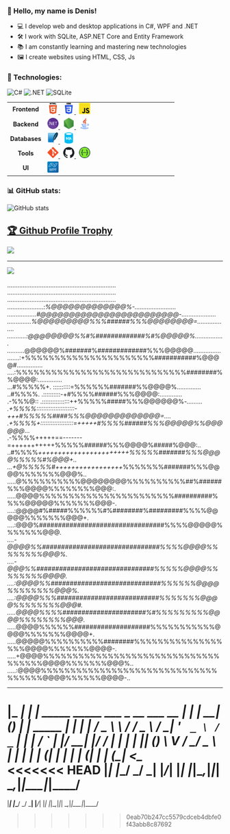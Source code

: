 ### 👋 Hello, my name is Denis!
- 💻 I develop web and desktop applications in C#, WPF and .NET  
- 🛠 I work with SQLite, ASP.NET Core and Entity Framework 
- 📚 I am constantly learning and mastering new technologies
- 🖼 I create websites using HTML, CSS, Js


### 🚀 Technologies:
![C#](https://img.shields.io/badge/C%23-blue?style=for-the-badge&logo=csharp)
![.NET](https://img.shields.io/badge/.NET-purple?style=for-the-badge&logo=dotnet)
![SQLite](https://img.shields.io/badge/SQLite-003B57?style=for-the-badge&logo=sqlite)  

<table>
  <tr>
    <td align=center><b>Frontend</b></td>
    <td style="width:290px">
      <a href="https://developer.mozilla.org/en-US/docs/Web/HTML" target="_blank" rel="noreferrer">
        <img src="icons/html5.svg" alt="HTML5" width="26" height="26" />
      </a>&nbsp;
      <a href="https://developer.mozilla.org/en-US/docs/Web/CSS" target="_blank" rel="noreferrer">
        <img src="icons/css3.svg" alt="CSS3" width="26" height="26" />
      </a>&nbsp;
      <a href="https://developer.mozilla.org/en-US/docs/Web/JavaScript" target="_blank" rel="noreferrer">
        <img src="icons/js.svg" alt="JavaScript" width="26" height="26" />
      </a>
    </td>
  </tr>
  <tr>
    <td align=center><b>Backend</b></td>
    <td>
      <a href="https://dotnet.microsoft.com/" target="_blank" rel="noreferrer">
        <img src="icons/dotnet.svg" alt=".NET" width="26" height="26" />
      </a>&nbsp;
      <a href="https://nodejs.org/" target="_blank" rel="noreferrer">
        <img src="icons/nodejs.svg" alt="Node.js" width="26" height="26" />
      </a>&nbsp;
      <a href="https://www.java.com/" target="_blank" rel="noreferrer">
        <img src="icons/java.svg" alt="Java" width="26" height="26" />
      </a>
    </td>
  </tr>
  <tr>
    <td align=center><b>Databases</b></td>
    <td>
      <a href="https://www.sqlite.org/" target="_blank" rel="noreferrer">
        <img src="icons/sqlite.svg" alt="SQLite" width="26" height="26" />
      </a>&nbsp;
      <a href="https://www.sql.org/" target="_blank" rel="noreferrer">
        <img src="icons/sql.svg" alt="SQL" width="26" height="26" />
      </a>
    </td>
  </tr>
  <tr>
    <td align=center><b>Tools</b></td>
    <td>
      <a href="https://git-scm.com/" target="_blank" rel="noreferrer">
        <img src="icons/git.svg" alt="Git" width="26" height="26" />
      </a>&nbsp;
      <a href="https://github.com/" target="_blank" rel="noreferrer">
        <img src="icons/github.svg" alt="GitHub" width="26" height="26" />
      </a>&nbsp;
      <a href="https://swagger.io/" target="_blank" rel="noreferrer">
        <img src="icons/swagger.svg" alt="Swagger" width="26" height="26" />
      </a>
    </td>
  </tr>
  <tr>
    <td align=center><b>UI</b></td>
    <td>
      <a href="https://learn.microsoft.com/en-us/dotnet/desktop/wpf/" target="_blank" rel="noreferrer">
        <img src="icons/wpf.svg" alt="WPF" width="26" height="26" />
      </a>
    </td>
  </tr>
</table>


### 📊 GitHub stats:
![GitHub stats](https://github-readme-stats.vercel.app/api?username=denis&show_icons=true&theme=radical)

<a href="https://github.com/sDenisss/github-profile-trophy"><h2>🏆 Github Profile Trophy</h2></a>
<a href="https://github.com/sDenisss/github-profile-trophy">
  <img width=800 src="https://github-profile-trophy.vercel.app/?username=sDenisss&column=10&theme=gruvbox&no-frame=true"/>
</a>


---

<div>
  <img src="https://github-readme-stats.vercel.app/api/top-langs/?username=sDenisss&layout=compact" />
</div>

                                    
                                                                     
   ...............................................................   
   ...............................................................   
   ...............................................................   
   .....................:*%@@@@@@@@@@@@@%-........................   
   .................#@@@@@@@@@@@@@@@@@@@@@@@@-....................   
   ..............%@@@@@@@@@%%%######%%%@@@@@@@@=..................   
   ...........:@@@@@@@@%%#%#############%#%@@@@@%.................   
   ..........*@@@@@@%#######%#############%%%@@@@@................   
   .......:+%%%%%%%%%%%%%%%%%%%%%%###########%@@@@#...............   
   ....:%%%%%%%%%%%%%%%%%%%%%%%%%%%%%########%%@@@@:..............   
   ...#%%%%%+.       ::::::::::=%%%%%%#######%%@@@@%..............   
   ..#%%%%.          .::::::::::-+#%%%%######%%%@@@@:.............   
   .-%%%@::     .::::::::::::::::++%%%%%#####%%%@@@@@@%*-.........   
   .+%%%%::::::::::::::::::::::-+++#%%%%%####%%%@@@@@@@@@@@@@=....   
   .+%%%%+:::::::::::::::::::=+++++#%%%%######%%%@@@@@%%@@@@@@*...   
   .-%%%%+++++==-------=+++++++++++%%%%%######%%%@@@@%#####%@@@:..   
   ..#%%%%*+++++++++++++++++++++++%%%%%#######%%%@@@@%%%%%#%@@@+..   
   ...+@%%%%%#+++++++++++++++++*%%%%%%%#######%%%@@@@%%%%%%%@@@%..   
   .....@%%%%%%%%%%@@@@@@@@%%%%%%%%%%##%######%%%@@@@%%%%%%%%@@@:.   
   .....@@@@%%%%%%%%%%%%%%%%%%%%%%%##########%%%%@@@@@%%%%%%%@@@-.   
   ....:@@@@#%#####%%%%%%#%########%#########%%%%@@@@@%%%%%%%@@@+.   
   ....:@@@%#################################%%%%@@@@@%%%%%%%@@@*.   
   ....-@@@@%%###############################%%%%@@@@%%%%%%%%@@@%.   
   ....-@@@%%###############################%%%%%@@@@%%%%%%%%@@@@.   
   ....:@@@@%%#############################%%%%%%@@@@%%%%%%%%@@@%.   
   ....:@@@@%%%###########################%%%%%%%@@@@%%%%%%%%@@@#.   
   .....@@@@%%%%######################%#%%%%%%%%%@@@@%%%%%%%%@@@*.   
   .....@@@@%%%%%%####################%%%%%%%%%%%@@@@%%%%%%%@@@@+.   
   .....@@@@@%%%%%%%%%%########%%%%%%%%%%%%%%%%%%@@@@%%%%%%%@@@@-.   
   .....+@@@@%%%%%%%%%%%%%%%%%%%%%%%%%%%%%%%%%%%%@@@@%%%%%%%@@@%..   
   .....:@@@@%%%%%%%%%%%%%%%%%%%%%%%%%%%%%%%%%%%%@@@@%%%%%%@@@@-..   
                                                                     
                                                                            
 ___   _                                         _ _       _ _      _        
|_ _| | |    _____   _____   ___ _ __ ___   __ _| | |   __| (_) ___| | _____ 
 | |  | |   / _ \ \ / / _ \ / __| '_ ` _ \ / _` | | |  / _` | |/ __| |/ / __|
 | |  | |__| (_) \ V /  __/ \__ \ | | | | | (_| | | | | (_| | | (__|   <\__ \
<<<<<<< HEAD
|___| |_____\___/ \_/ \___| |___/_| |_| |_|\__,_|_|_|  \__,_|_|\___|_|\_\___/
=======
|___| |_____\___/ \_/ \___| |___/_| |_| |_|\__,_|_|_|  \__,_|_|\___|_|\_\___/
>>>>>>> 0eab70b247cc5579cdceb4dbfe0f43abb8c87692
